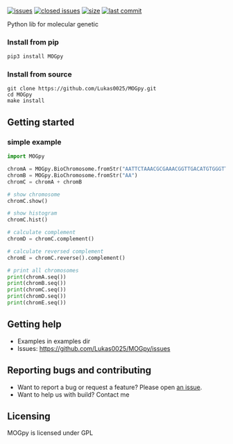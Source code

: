 [![issues](https://img.shields.io/github/issues/Lukas0025/MOGpy)](https://github.com/Lukas0025/MOGpy/issues)
[![closed issues](https://img.shields.io/github/issues-closed-raw/Lukas0025/MOGpy)](https://github.com/Lukas0025/MOGpy/issues)
[![size](https://img.shields.io/github/repo-size/Lukas0025/MOGpy)](https://github.com/Lukas0025/MOGpy/)
[![last commit](https://img.shields.io/github/last-commit/Lukas0025/MOGpy)](https://github.com/Lukas0025/MOGpy/)

Python lib for molecular genetic

### Install from pip

```sh
pip3 install MOGpy
```

### Install from source

```
git clone https://github.com/Lukas0025/MOGpy.git
cd MOGpy
make install
```

## Getting started

### simple example

```python
import MOGpy

chromA = MOGpy.BioChromosome.fromStr("AATTCTAAACGCGAAACGGTTGACATGTGGGTTGGAGCC")
chromB = MOGpy.BioChromosome.fromStr("AA")
chromC = chromA + chromB

# show chromosome
chromC.show()

# show histogram
chromC.hist()

# calculate complement
chromD = chromC.complement()

# calculate reversed complement
chromE = chromC.reverse().complement()

# print all chromosomes
print(chromA.seq())
print(chromB.seq())
print(chromC.seq())
print(chromD.seq())
print(chromE.seq())
```

## Getting help

* Examples in examples dir
* Issues: https://github.com/Lukas0025/MOGpy/issues

## Reporting bugs and contributing

* Want to report a bug or request a feature? Please open [an issue](https://github.com/MOGpy/python-pixabay/issues/new).
* Want to help us with build? Contact me

## Licensing

MOGpy is licensed under GPL
